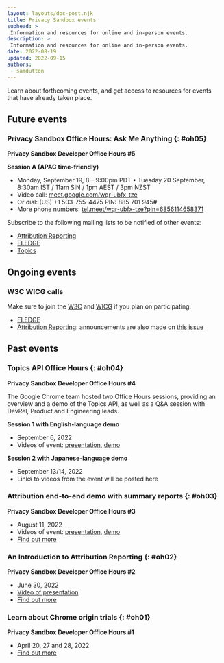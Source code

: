 ```yaml
---
layout: layouts/doc-post.njk
title: Privacy Sandbox events
subhead: >
 Information and resources for online and in-person events.
description: >
 Information and resources for online and in-person events.
date: 2022-08-19
updated: 2022-09-15
authors:
 - samdutton
---
```


Learn about forthcoming events, and get access to resources for events that have
already taken place.

## Future events

### Privacy Sandbox Office Hours: Ask Me Anything {: #oh05}
**Privacy Sandbox Developer Office Hours #5**

**Session A (APAC time-friendly)** 
* Monday, September 19, 8 – 9:00pm PDT • Tuesday 20 September, 8:30am IST / 11am SIN / 1pm AEST / 3pm NZST
* Video call: [meet.google.com/wqr-ubfx-tze]([url](https://meet.google.com/wqr-ubfx-tze))
* Or dial: ‪(US) +1 503-755-4475‬ PIN: ‪885 701 945‬#
* More phone numbers: [tel.meet/wqr-ubfx-tze?pin=6856114658371]([url](https://tel.meet/wqr-ubfx-tze?pin=6856114658371))

Subscribe to the following mailing lists to be notified of other events:

* [Attribution Reporting](https://groups.google.com/u/2/a/chromium.org/g/attribution-reporting-api-dev)
* [FLEDGE](https://groups.google.com/u/2/a/chromium.org/g/fledge-api-announce)
* [Topics](https://groups.google.com/u/2/a/chromium.org/g/topics-api-announce)

## Ongoing events

### W3C WICG calls

Make sure to join the [W3C](https://www.w3.org/participate/) and [WICG](https://www.w3.org/community/wicg/) 
if you plan on participating.

* [FLEDGE](https://github.com/WICG/turtledove/tree/main/meetings)
* [Attribution Reporting](https://github.com/WICG/attribution-reporting-api/tree/main/meetings): 
announcements are also made on [this issue](https://github.com/WICG/attribution-reporting-api/issues/80)

## Past events

### Topics API Office Hours {: #oh04}
**Privacy Sandbox Developer Office Hours #4**

The Google Chrome team hosted two Office Hours sessions, providing an overview and a demo of the Topics API, 
as well as a Q&A session with DevRel, Product and Engineering leads. 

**Session 1 with English-language demo**
* September 6, 2022 
* Videos of event: [presentation](https://drive.google.com/file/d/1831_uKSlTwnSzYNjpp9pkDEniDA_Q9lF), 
[demo](https://drive.google.com/file/d/1dmpMKLJcGNe56M6ECRdRYhuITTv9YUDV)

**Session 2 with Japanese-language demo** 
* September 13/14, 2022
* Links to videos from the event will be posted here 

### Attribution end-to-end demo with summary reports {: #oh03}
**Privacy Sandbox Developer Office Hours #3**
* August 11, 2022
* Videos of event: [presentation](https://drive.google.com/file/d/18RGEx_mrhDJuMsLUK1BZ0cK5FSZRAAqh/view), 
[demo](https://drive.google.com/file/d/1hmHoM3xyU4eLTJ1dM7_E8x-u6nZgim1O/view)
* [Find out more](https://groups.google.com/a/chromium.org/g/attribution-reporting-api-dev/c/s3QYro6SjeE/m/R6jI9TseAgAJ)

### An Introduction to Attribution Reporting {: #oh02}
**Privacy Sandbox Developer Office Hours #2**
* June 30, 2022
* [Video of presentation](https://drive.google.com/file/d/1EVCw6MTz3JIdkno2lICN6q7gNrmZBYGf/view?pli=1)
* [Find out more](https://groups.google.com/u/2/a/chromium.org/g/attribution-reporting-api-dev/c/NLbPwiwj3BE)

### Learn about Chrome origin trials {: #oh01}
**Privacy Sandbox Developer Office Hours #1**

* April 20, 27 and 28, 2022
* [Find out more](/blog/privacy-sandbox-office-hours-1/)
